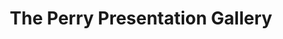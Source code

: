 ---
title: "The Perry Presentation Gallery"
url: /toronto/the-perry-presentation-gallery/
shop: shop
---